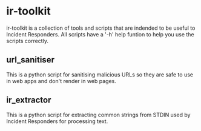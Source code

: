# ir-toolkit

ir-toolkit is a collection of tools and scripts that are indended to be useful to Incident Responders. All scripts have a '-h' help funtion to help you use the scripts correctly.


## url_sanitiser
This is a python script for sanitising malicious URLs so they are safe to use in web apps and don't render in web pages.

## ir_extractor
This is a python script for extracting common strings from STDIN used by Incident Responders for processing text.
